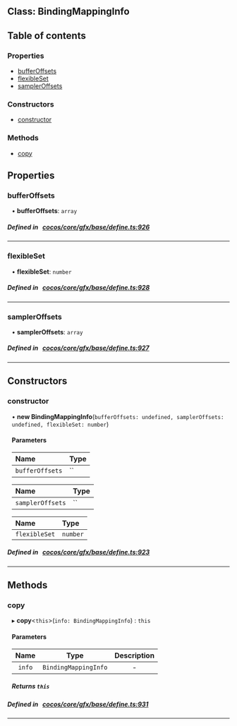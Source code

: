
## Class: BindingMappingInfo





<div class="table-of-content">
<h2>Table of contents</h2>


### Properties

- [ bufferOffsets](#bufferOffsets)
- [ flexibleSet](#flexibleSet)
- [ samplerOffsets](#samplerOffsets)

### Constructors

- [ constructor](#constructor)

### Methods

- [ copy](#copy)
</div>

## Properties


### bufferOffsets
<div style="margin-left: 10px;">




•  **bufferOffsets**:
`array` 
</div>

##### Defined in &nbsp;   [cocos/core/gfx/base/define.ts:926](https://github.com/cocos-creator/engine/blob/c7bf6b8a9/cocos/core/gfx/base/define.ts#L926)&nbsp;


___


### flexibleSet
<div style="margin-left: 10px;">




•  **flexibleSet**:
`number` 
</div>

##### Defined in &nbsp;   [cocos/core/gfx/base/define.ts:928](https://github.com/cocos-creator/engine/blob/c7bf6b8a9/cocos/core/gfx/base/define.ts#L928)&nbsp;


___


### samplerOffsets
<div style="margin-left: 10px;">




•  **samplerOffsets**:
`array` 
</div>

##### Defined in &nbsp;   [cocos/core/gfx/base/define.ts:927](https://github.com/cocos-creator/engine/blob/c7bf6b8a9/cocos/core/gfx/base/define.ts#L927)&nbsp;


___

<!---->
## Constructors


### constructor
<div style="margin-left: 10px;">

• **new BindingMappingInfo**(`bufferOffsets: undefined, samplerOffsets: undefined, flexibleSet: number`)

#### Parameters
| Name | Type |
| :------ | :------ |
| `bufferOffsets` | `` |





| Name | Type |
| :------ | :------ |
| `samplerOffsets` | `` |





| Name | Type |
| :------ | :------ |
| `flexibleSet` | `number` |





</div>

##### Defined in &nbsp;   [cocos/core/gfx/base/define.ts:923](https://github.com/cocos-creator/engine/blob/c7bf6b8a9/cocos/core/gfx/base/define.ts#L923)&nbsp;


---

<!---->
## Methods

### copy
<div style="margin-left: 10px;">

▸   **copy**<`this`\>(`info: BindingMappingInfo`) : `this`




<!---->
<!--    #### Returns `this` -->
<!---->

#### Parameters

| Name | Type | Description |
| :------: | :------: | :------: |
| `info` | `BindingMappingInfo` | - |



##### Returns `this`




</div>

##### Defined in &nbsp;   [cocos/core/gfx/base/define.ts:931](https://github.com/cocos-creator/engine/blob/c7bf6b8a9/cocos/core/gfx/base/define.ts#L931)&nbsp;
___
<!---->




